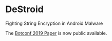 # DeStroid
Fighting String Encryption in Android Malware

The [Botconf 2019 Paper](https://journal.cecyf.fr/ojs/index.php/cybin/article/view/31) is now public available.

